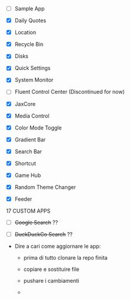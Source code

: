

- [ ] Sample App

- [x] Daily Quotes

- [x] Location

- [x] Recycle Bin

- [x] Disks

- [x] Quick Settings

- [x] System Monitor

- [ ] Fluent Control Center (Discontinued for now)

- [x] JaxCore

- [x] Media Control

- [x] Color Mode Toggle

- [x] Gradient Bar

- [x] Search Bar

- [x] Shortcut

- [x] Game Hub

- [x] Random Theme Changer

- [x] Feeder



17 CUSTOM APPS





- [ ] ~~Google Search~~ ??

- [ ] ~~DuckDuckGo Search~~ ??









- Dire a cari come aggiornare le app:
  
  - prima di tutto clonare la repo finita
  
  - copiare e sostituire file
  
  - pushare i cambiamenti
  
  - 
